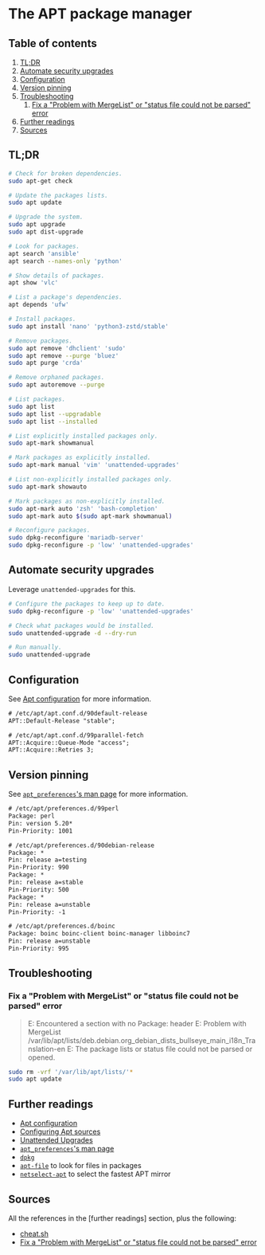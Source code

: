 # The APT package manager

## Table of contents <!-- omit in toc -->

1. [TL;DR](#tldr)
1. [Automate security upgrades](#automate-security-upgrades)
1. [Configuration](#configuration)
1. [Version pinning](#version-pinning)
1. [Troubleshooting](#troubleshooting)
   1. [Fix a "Problem with MergeList" or "status file could not be parsed" error](#fix-a-problem-with-mergelist-or-status-file-could-not-be-parsed-error)
1. [Further readings](#further-readings)
1. [Sources](#sources)

## TL;DR

```sh
# Check for broken dependencies.
sudo apt-get check

# Update the packages lists.
sudo apt update

# Upgrade the system.
sudo apt upgrade
sudo apt dist-upgrade

# Look for packages.
apt search 'ansible'
apt search --names-only 'python'

# Show details of packages.
apt show 'vlc'

# List a package's dependencies.
apt depends 'ufw'

# Install packages.
sudo apt install 'nano' 'python3-zstd/stable'

# Remove packages.
sudo apt remove 'dhclient' 'sudo'
sudo apt remove --purge 'bluez'
sudo apt purge 'crda'

# Remove orphaned packages.
sudo apt autoremove --purge

# List packages.
sudo apt list
sudo apt list --upgradable
sudo apt list --installed

# List explicitly installed packages only.
sudo apt-mark showmanual

# Mark packages as explicitly installed.
sudo apt-mark manual 'vim' 'unattended-upgrades'

# List non-explicitly installed packages only.
sudo apt-mark showauto

# Mark packages as non-explicitly installed.
sudo apt-mark auto 'zsh' 'bash-completion'
sudo apt-mark auto $(sudo apt-mark showmanual)

# Reconfigure packages.
sudo dpkg-reconfigure 'mariadb-server'
sudo dpkg-reconfigure -p 'low' 'unattended-upgrades'
```

## Automate security upgrades

Leverage `unattended-upgrades` for this.

```sh
# Configure the packages to keep up to date.
sudo dpkg-reconfigure -p 'low' 'unattended-upgrades'

# Check what packages would be installed.
sudo unattended-upgrade -d --dry-run

# Run manually.
sudo unattended-upgrade
```

## Configuration

See [Apt configuration] for more information.

```txt
# /etc/apt/apt.conf.d/90default-release
APT::Default-Release "stable";
```

```txt
# /etc/apt/apt.conf.d/99parallel-fetch
APT::Acquire::Queue-Mode "access";
APT::Acquire::Retries 3;
```

## Version pinning

See [`apt_preferences`'s man page][apt_preferences man page] for more information.

```txt
# /etc/apt/preferences.d/99perl
Package: perl
Pin: version 5.20*
Pin-Priority: 1001
```

```txt
# /etc/apt/preferences.d/90debian-release
Package: *
Pin: release a=testing
Pin-Priority: 990
Package: *
Pin: release a=stable
Pin-Priority: 500
Package: *
Pin: release a=unstable
Pin-Priority: -1
```

```txt
# /etc/apt/preferences.d/boinc
Package: boinc boinc-client boinc-manager libboinc7
Pin: release a=unstable
Pin-Priority: 995
```

## Troubleshooting

### Fix a "Problem with MergeList" or "status file could not be parsed" error

> E: Encountered a section with no Package: header
> E: Problem with MergeList /var/lib/apt/lists/deb.debian.org_debian_dists_bullseye_main_i18n_Translation-en
> E: The package lists or status file could not be parsed or opened.

```sh
sudo rm -vrf '/var/lib/apt/lists/'*
sudo apt update
```

## Further readings

- [Apt configuration]
- [Configuring Apt sources]
- [Unattended Upgrades]
- [`apt_preferences`'s man page][apt_preferences man page]
- [`dpkg`][dpkg]
- [`apt-file`][apt-file] to look for files in packages
- [`netselect-apt`][netselect-apt] to select the fastest APT mirror

## Sources

All the references in the [further readings] section, plus the following:

- [cheat.sh]
- [Fix a "Problem with MergeList" or "status file could not be parsed" error]

<!-- project's references -->
[apt configuration]: https://wiki.debian.org/AptConfiguration
[apt_preferences man page]: https://manpages.debian.org/testing/apt/apt_preferences.5.en.html
[configuring apt sources]: https://wiki.debian.org/SourcesList
[unattended upgrades]: https://wiki.debian.org/UnattendedUpgrades

<!-- internal references -->
[apt-file]: apt-file.md
[dpkg]: dpkg.md
[netselect-apt]: netselect-apt.md

<!-- external references -->
[cheat.sh]: https://cheat.sh/apt
[fix a "problem with mergelist" or "status file could not be parsed" error]: https://askubuntu.com/questions/30072/how-do-i-fix-a-problem-with-mergelist-or-status-file-could-not-be-parsed-err#30199
